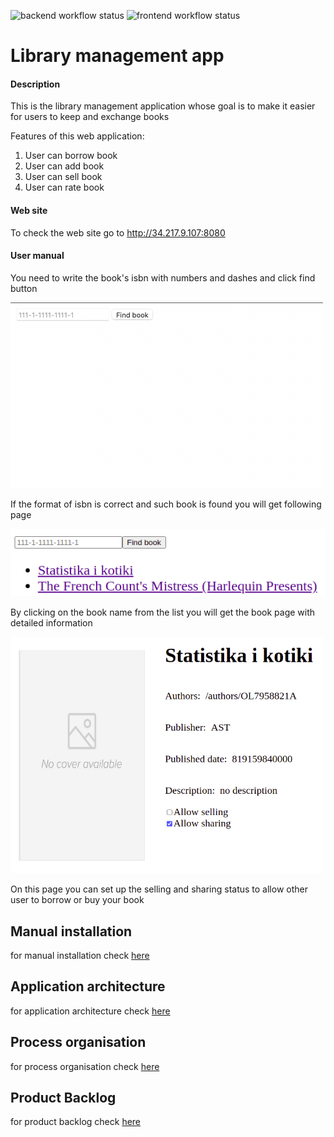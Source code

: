 ![backend workflow status](https://github.com/Moiiwa/Library/actions/workflows/main.yml/badge.svg)
![frontend workflow status](https://github.com/Moiiwa/Library/actions/workflows/front.yml/badge.svg)
# Library management app

#### Description

This is the library management application whose goal is to make it easier for users to keep and exchange books
 
Features of this web application:

1. User can borrow book
2. User can add book
3. User can sell book
4. User can rate book

#### Web site
To check the web site go to http://34.217.9.107:8080
#### User manual

You need to write the book's isbn with numbers and dashes and click find button  

<img src="front/screens/screen_manual_input_book.png" width="500"/>

If the format of isbn is correct and such book is found you will get following page

![book_input](front/screens/screen_manual_books_list.png)

By clicking on the book name from the list you will get the book page with detailed information

<img src="front/screens/screen_manual_book_page.png" width="500"/>

On this page you can set up the selling and sharing status to allow other user to borrow or buy your book

## Manual installation

for manual installation check [here](https://github.com/Moiiwa/Library/blob/front_ci/documentation/manual-instalation.md)

## Application architecture

for application architecture check [here](https://github.com/Moiiwa/Library/blob/front_ci/documentation/architecture.md)

## Process organisation

for process organisation check [here](https://github.com/Moiiwa/Library/blob/front_ci/documentation/process-organisation.md)

## Product Backlog

for product backlog check [here](https://github.com/Moiiwa/Library/blob/front_ci/documentation/product-backlog.md)